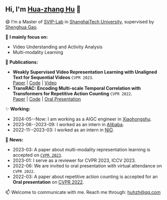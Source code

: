 ## Hi, I'm **[Hua-zhang Hu](https://scholar.google.com/citations?user=wlJOdBQAAAAJ&hl=zh-CN)** 👋

😄 I’m a Master of [SVIP-Lab](https://svip-lab.github.io/team.html) in [ShanghaiTech University](https://www.shanghaitech.edu.cn/), supervised by [Shenghua Gao](https://scholar.google.com/citations?hl=zh-CN&user=fe-1v0MAAAAJ). 

🔭 **I mainly focus on:**
 * Video Understanding and Activity Analysis
 * Multi-modality Learning 

🌱 **Publications:**
 * **Weakly Supervised Video Representation Learning with Unaligned Text for Sequential Videos** `CVPR 2023`.  
 [Paper](https://openaccess.thecvf.com/content/CVPR2023/html/Dong_Weakly_Supervised_Video_Representation_Learning_With_Unaligned_Text_for_Sequential_CVPR_2023_paper.html) | [Code](https://github.com/svip-lab/WeakSVR) | [Video](https://www.youtube.com/watch?v=AqozSRYP7Pc)
 * **TransRAC: Encoding Multi-scale Temporal Correlation with Transformers for Repetitive Action Counting** `CVPR 2022`.    
[Paper](https://openaccess.thecvf.com/content/CVPR2022/html/Hu_TransRAC_Encoding_Multi-Scale_Temporal_Correlation_With_Transformers_for_Repetitive_Action_CVPR_2022_paper.html) | [Code](https://github.com/SvipRepetitionCounting/TransRAC) | [Oral Presentation](https://www.youtube.com/watch?v=SFpUS9mHHpk)

✨ **Working:** 
- 2024-05--Now: I am working as a AIGC engineer in [Xiaohongshu](https://www.xiaohongshu.com/).
- 2023-06--2023-09: I worked as an intern in [Alibaba](https://www.alibabagroup.com/).  
- 2022-11--2023-03: I worked as an intern in [NIO](https://www.nio.cn).  

💬 **News:**
- 2023-03: A paper about multi-modality representation learning is accepted on [`CVPR 2023`](https://cvpr.thecvf.com/).
- 2023-01: I serve as a reviewer for CVPR 2023, ICCV 2023.
- 2022-06: We are invited to oral presentation with virtual attendance on `CVPR 2022`.
- 2022-03: A paper about repetitive action counting is accepted for an  **Oral presentation**  on [CVPR 2022](https://cvpr2022.thecvf.com/).

📫 Welcome to communicate with me. Reach me through: huhzh@qq.com  
 
<!-- 

[![Ambition's GitHub stats](https://github-readme-stats.vercel.app/api?username=957001934&show_icons=true)](https://github.com/anuraghazra/github-readme-stats)

 -->
